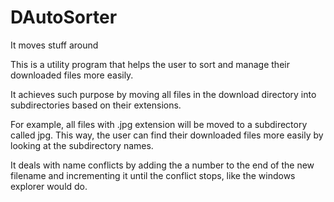 # DAutoSorter

It moves stuff around 

This is a utility program that helps the user to sort and manage their downloaded files more easily.

It achieves such purpose by moving all files in the download directory into subdirectories based on their extensions.

For example, all files with .jpg extension will be moved to a subdirectory called jpg. This way, the user can find their downloaded files more easily by looking at the subdirectory names.

It deals with name conflicts by adding the a number to the end of the new filename and incrementing it until the conflict stops, like the windows explorer would do.
